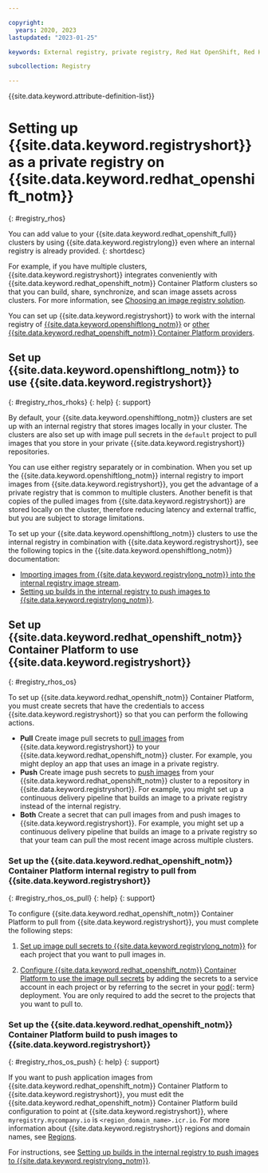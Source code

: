 ```yaml
---

copyright:
  years: 2020, 2023
lastupdated: "2023-01-25"

keywords: External registry, private registry, Red Hat OpenShift, Red Hat, clusters, Red Hat OpenShift Container Platform, container platform, internal registry, images

subcollection: Registry

---
```


{{site.data.keyword.attribute-definition-list}}

# Setting up {{site.data.keyword.registryshort}} as a private registry on {{site.data.keyword.redhat_openshift_notm}}
{: #registry_rhos}

You can add value to your {{site.data.keyword.redhat_openshift_full}} clusters by using {{site.data.keyword.registrylong}} even where an internal registry is already provided.
{: shortdesc}

For example, if you have multiple clusters, {{site.data.keyword.registryshort}} integrates conveniently with {{site.data.keyword.redhat_openshift_notm}} Container Platform clusters so that you can build, share, synchronize, and scan image assets across clusters. For more information, see [Choosing an image registry solution](/docs/openshift?topic=openshift-registry#openshift_registry_options).

You can set up {{site.data.keyword.registryshort}} to work with the internal registry of [{{site.data.keyword.openshiftlong_notm}}](#registry_rhos_rhoks) or [other {{site.data.keyword.redhat_openshift_notm}} Container Platform providers](#registry_rhos_os).

## Set up {{site.data.keyword.openshiftlong_notm}} to use {{site.data.keyword.registryshort}}
{: #registry_rhos_rhoks}
{: help}
{: support}

By default, your {{site.data.keyword.openshiftlong_notm}} clusters are set up with an internal registry that stores images locally in your cluster. The clusters are also set up with image pull secrets in the `default` project to pull images that you store in your private {{site.data.keyword.registryshort}} repositories.

You can use either registry separately or in combination. When you set up the {{site.data.keyword.openshiftlong_notm}} internal registry to import images from {{site.data.keyword.registryshort}}, you get the advantage of a private registry that is common to multiple clusters. Another benefit is that copies of the pulled images from {{site.data.keyword.registryshort}} are stored locally on the cluster, therefore reducing latency and external traffic, but you are subject to storage limitations.

To set up your {{site.data.keyword.openshiftlong_notm}} clusters to use the internal registry in combination with {{site.data.keyword.registryshort}}, see the following topics in the {{site.data.keyword.openshiftlong_notm}} documentation:

- [Importing images from {{site.data.keyword.registrylong_notm}} into the internal registry image stream](/docs/openshift?topic=openshift-registry#imagestream_registry).
- [Setting up builds in the internal registry to push images to {{site.data.keyword.registrylong_notm}}](/docs/openshift?topic=openshift-registry#builds_registry).

## Set up {{site.data.keyword.redhat_openshift_notm}} Container Platform to use {{site.data.keyword.registryshort}}
{: #registry_rhos_os}

To set up {{site.data.keyword.redhat_openshift_notm}} Container Platform, you must create secrets that have the credentials to access {{site.data.keyword.registryshort}} so that you can perform the following actions.

- **Pull** Create image pull secrets to [pull images](#registry_rhos_os_pull) from {{site.data.keyword.registryshort}} to your {{site.data.keyword.redhat_openshift_notm}} cluster. For example, you might deploy an app that uses an image in a private registry.
- **Push** Create image push secrets to [push images](#registry_rhos_os_push) from your {{site.data.keyword.redhat_openshift_notm}} cluster to a repository in {{site.data.keyword.registryshort}}. For example, you might set up a continuous delivery pipeline that builds an image to a private registry instead of the internal registry.
- **Both** Create a secret that can pull images from and push images to {{site.data.keyword.registryshort}}. For example, you might set up a continuous delivery pipeline that builds an image to a private registry so that your team can pull the most recent image across multiple clusters.

### Set up the {{site.data.keyword.redhat_openshift_notm}} Container Platform internal registry to pull from {{site.data.keyword.registryshort}}
{: #registry_rhos_os_pull}
{: help}
{: support}

To configure {{site.data.keyword.redhat_openshift_notm}} Container Platform to pull from {{site.data.keyword.registryshort}}, you must complete the following steps:

1. [Set up image pull secrets to {{site.data.keyword.registrylong_notm}}](/docs/openshift?topic=openshift-registry#other_registry_accounts) for each project that you want to pull images in.

2. [Configure {{site.data.keyword.redhat_openshift_notm}} Container Platform to use the image pull secrets](/docs/openshift?topic=openshift-registry#use_imagePullSecret) by adding the secrets to a service account in each project or by referring to the secret in your [pod](x8461823){: term} deployment. You are only required to add the secret to the projects that you want to pull to.

### Set up the {{site.data.keyword.redhat_openshift_notm}} Container Platform build to push images to {{site.data.keyword.registryshort}}
{: #registry_rhos_os_push}
{: help}
{: support}

If you want to push application images from {{site.data.keyword.redhat_openshift_notm}} Container Platform to {{site.data.keyword.registryshort}}, you must edit the {{site.data.keyword.redhat_openshift_notm}} Container Platform build configuration to point at {{site.data.keyword.registryshort}}, where `myregistry.mycompany.io` is `<region_domain_name>.icr.io`. For more information about {{site.data.keyword.registryshort}} regions and domain names, see [Regions](/docs/Registry?topic=Registry-registry_overview#registry_regions).

For instructions, see [Setting up builds in the internal registry to push images to {{site.data.keyword.registrylong_notm}}](/docs/openshift?topic=openshift-registry#builds_registry).
